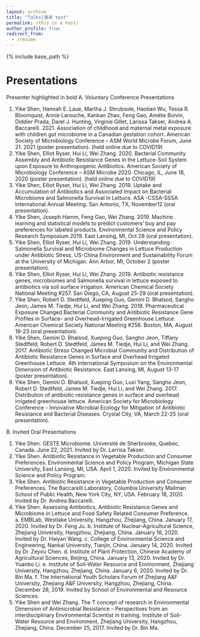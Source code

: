 ```yaml
---
layout: archive
title: "Talks|演讲 test"
permalink: /this is a test/
author_profile: true
redirect_from:
  - /resume
---
```


{% include base_path %}

Presentations
======
Presenter highlighted in bold
A.	Voluntary Conference Presentations
1.	Yike Shen, Hannah E. Laue, Martha J. Shrubsole, Haotian Wu, Tessa R. Bloomquist, Annie Larouche, Kankan Zhao, Feng Gao, Amélie Boivin, Diddier Prada, Darel J. Hunting, Virginie Gillet, Larissa Takser, Andrea A. Baccarelli. 2021. Association of childhood and maternal metal exposure with children gut microbiome in a Canadian gestation cohort. American Society of Microbiology Conference – ASM World Microbe Forum, June 21. 2021 (poster presentation). (held online due to COVID19)
2.	Yike Shen, Elliot Ryser, Hui Li, Wei Zhang. 2020. Bacterial Community Assembly and Antibiotic Resistance Genes in the Lettuce-Soil System upon Exposure to Anthropogenic Antibiotics. American Society of Microbiology Conference – ASM Microbe 2020. Chicago, IL, June 18, 2020 (poster presentation). (held online due to COVID19)
3.	Yike Shen, Elliot Ryser, Hui Li, Wei Zhang. 2019. Uptake and Accumulation of Antibiotics and Associated Impact on Bacterial Microbiome and Salmonella Survival in Lettuce. ASA -CSSA-SSSA International Annual Meeting. San Antonio, TX, November12 (oral presentation).
4.	Yike Shen, Joseph Hamm, Feng Gao, Wei Zhang. 2019. Machine learning and statistical models to predict customers’ buy and pay preferences for labeled products. Environmental Science and Policy Research Symposium 2019. East Lansing, MI, Oct 28 (oral presentation). 
5.	Yike Shen, Elliot Ryser, Hui Li, Wei Zhang. 2019. Understanding Salmonella Survival and Microbiome Changes in Lettuce Production under Antibiotic Stress. US-China Environment and Sustainability Forum at the University of Michigan. Ann Arbor, MI, October 2 (poster presentation).
6.	Yike Shen, Elliot Ryser, Hui Li, Wei Zhang. 2019. Antibiotic resistance genes, microbiomes and Salmonella survival in lettuce exposed to antibiotics via soil surface irrigation. American Chemical Society National Meeting #257. San Diego, CA, August 25-29 (oral presentation).
7.	Yike Shen, Robert D. Stedtfeld, Xueping Guo, Gemini D. Bhalsod, Sangho Jeon, James M. Tiedje, Hui Li, and Wei Zhang. 2018. Pharmaceutical Exposure Changed Bacterial Community and Antibiotic Resistance Gene Profiles in Surface- and Overhead-Irrigated Greenhouse Lettuce. American Chemical Society National Meeting #256. Boston, MA, August 19-23 (oral presentation).
8.	Yike Shen, Gemini D. Bhalsod, Xueping Guo, Sangho Jeon, Tiffany Stedtfeld, Robert D. Stedtfeld, James M. Tiedje, Hui Li, and Wei Zhang. 2017. Antibiotic Stress Changed Microbial Community and Distribution of Antibiotic Resistance Genes in Surface and Overhead Irrigated Greenhouse Lettuce. 4th International Symposium on the Environmental Dimension of Antibiotic Resistance. East Lansing, MI, August 13-17 (poster presentation).
9.	Yike Shen, Gemini D. Bhalsod, Xueping Guo, Luxi Yang, Sangho Jeon, Robert D. Stedtfeld, James M. Tiedje, Hui Li, and Wei Zhang. 2017. Distribution of antibiotic resistance genes in surface and overhead irrigated greenhouse lettuce. American Society for Microbiology Conference - Innovative Microbial Ecology for Mitigation of Antibiotic Resistance and Bacterial Diseases. Crystal City, VA, March 22-25 (oral presentation). 

B.	Invited Oral Presentations
1.	Yike Shen. GESTE Microbiome. Université de Sherbrooke, Quebec, Canada. June 22, 2021. Invited by Dr. Larrisa Takser. 
2.	Yike Shen. Antibiotic Resistance in Vegetable Production and Consumer Preferences. Environmental Science and Policy Program, Michigan State University, East Lansing, MI, USA. April 1, 2020. Invited by Environmental Science and Policy Program. 
3.	Yike Shen. Antibiotic Resistance in Vegetable Production and Consumer Preferences. The Baccarelli Laboratory, Columbia University Mailman School of Public Health, New York City, NY, USA. February 18, 2020. Invited by Dr. Andrea Baccarelli.
4.	Yike Shen. Assessing Antibiotics, Antibiotic Resistance Genes and Microbiome in Lettuce and Food Safety Related Consumer Preference.
a.	EMBLab, Westlake University, Hangzhou, Zhejiang, China. January 17, 2020. Invited by Dr. Feng Ju.
b.	Institute of Nuclear-Agricultural Science, Zhejiang University, Hangzhou, Zhejiang, China. January 16, 2020. Invited by Dr. Haiyan Wang.
c.	College of Environmental Science and Engineering, Nankai University, Tianjin, China. January 14, 2020. Invited by Dr. Zeyou Chen.
d.	Institute of Plant Protection, Chinese Academy of Agricultural Sciences, Beijing, China. January 13, 2020. Invited by Dr. Yuanbo Li.
e.	Institute of Soil-Water Resource and Environment, Zhejiang University, Hangzhou, Zhejiang, China. January 6, 2020. Invited by Dr. Bin Ma.
f.	The International Youth Scholars Forum of Zhejiang A&F University, Zhejiang A&F University, Hangzhou, Zhejiang, China. December 28, 2019. Invited by School of Environmental and Resource Sciences. 
5.	Yike Shen and Wei Zhang. The T concept of research in Environmental Dimension of Antimicrobial Resistance – Perspectives from an interdisciplinary Environmental Scientist in training. Institute of Soil-Water Resource and Environment, Zhejiang University, Hangzhou, Zhejiang, China. December 25, 2017. Invited by Dr. Bin Ma.

